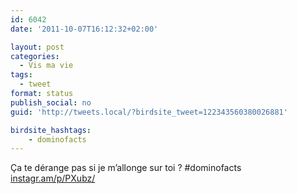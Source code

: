 ```yaml
---
id: 6042
date: '2011-10-07T16:12:32+02:00'

layout: post
categories:
  - Vis ma vie
tags:
  - tweet
format: status
publish_social: no
guid: 'http://tweets.local/?birdsite_tweet=122343560380026881'

birdsite_hashtags:
    - dominofacts
---
```


Ça te dérange pas si je m’allonge sur toi ? #dominofacts [instagr.am/p/PXubz/](http://instagr.am/p/PXubz/)
